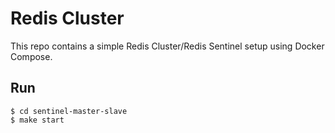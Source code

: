 # Redis Cluster
This repo contains a simple Redis Cluster/Redis Sentinel setup using Docker Compose.

## Run
```shell
$ cd sentinel-master-slave
$ make start
```
